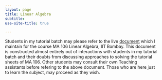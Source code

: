 ```yaml
---
layout: page
title: Linear Algebra
subtitle: 
use-site-title: true

---
```

Students in my tutorial batch may please refer to the live [document](https://docs.google.com/document/d/1Jhy6ZHGB3szabLlQZEkjoA7RQ422hIL5Ct_5enga34E/edit) which I maintain for the course MA 106 Linear Algebra, IIT Bombay. This document is constructed almost entirely out of interactions with students in my tutorial batch and their doubts from discussing approaches to solving the tutorial sheets of MA 106. Other students may consult their own Teaching assistants before refering to the above document. Those who are here just to learn the subject, may proceed as they wish.  


